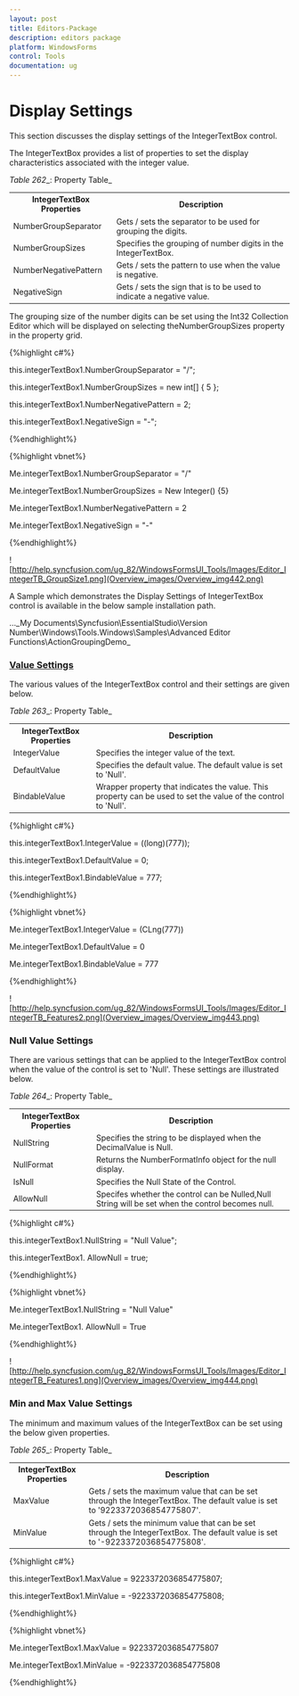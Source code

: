 ```yaml
---
layout: post
title: Editors-Package
description: editors package
platform: WindowsForms
control: Tools
documentation: ug
---
```


# Display Settings

This section discusses the display settings of the IntegerTextBox control.

The IntegerTextBox provides a list of properties to set the display characteristics associated with the integer value.

_Table_ _262__: Property Table_

<table>
<tr>
<th>
IntegerTextBox Properties</th><th>
Description</th></tr>
<tr>
<td>
NumberGroupSeparator</td><td>
Gets / sets the separator to be used for grouping the digits.</td></tr>
<tr>
<td>
NumberGroupSizes</td><td>
Specifies the grouping of number digits in the IntegerTextBox.</td></tr>
<tr>
<td>
NumberNegativePattern</td><td>
Gets / sets the pattern to use when the value is negative.</td></tr>
<tr>
<td>
NegativeSign</td><td>
Gets / sets the sign that is to be used to indicate a negative value.</td></tr>
</table>


The grouping size of the number digits can be set using the Int32 Collection Editor which will be displayed on selecting theNumberGroupSizes property in the property grid.

{%highlight c#%}



this.integerTextBox1.NumberGroupSeparator = "/";

this.integerTextBox1.NumberGroupSizes = new int[] { 5 };

this.integerTextBox1.NumberNegativePattern = 2;

this.integerTextBox1.NegativeSign = "-";

{%endhighlight%}

{%highlight vbnet%}

Me.integerTextBox1.NumberGroupSeparator = "/"

Me.integerTextBox1.NumberGroupSizes = New Integer() {5}

Me.integerTextBox1.NumberNegativePattern = 2

Me.integerTextBox1.NegativeSign = "-"

{%endhighlight%}

![http://help.syncfusion.com/ug_82/WindowsFormsUI_Tools/Images/Editor_IntegerTB_GroupSize1.png](Overview_images/Overview_img442.png) 



A Sample which demonstrates the Display Settings of IntegerTextBox control is available in the below sample installation path.

…\_My Documents\Syncfusion\EssentialStudio\Version Number\Windows\Tools.Windows\Samples\Advanced Editor Functions\ActionGroupingDemo_

### [Value Settings](http://docs.syncfusion.com/windowsforms/tools/editorsPackage/editorscontrols/percentTextBox/valuesettings)

The various values of the IntegerTextBox control and their settings are given below.

_Table_ _263__: Property Table_

<table>
<tr>
<th>
IntegerTextBox Properties</th><th>
Description</th></tr>
<tr>
<td>
IntegerValue</td><td>
Specifies the integer value of the text.</td></tr>
<tr>
<td>
DefaultValue</td><td>
Specifies the default value. The default value is set to 'Null'.</td></tr>
<tr>
<td>
BindableValue</td><td>
Wrapper property that indicates the value. This property can be used to set the value of the control to 'Null'.</td></tr>
</table>


{%highlight c#%}



this.integerTextBox1.IntegerValue = ((long)(777));

this.integerTextBox1.DefaultValue = 0;

this.integerTextBox1.BindableValue = 777;

{%endhighlight%}

{%highlight vbnet%}

Me.integerTextBox1.IntegerValue = (CLng(777))

Me.integerTextBox1.DefaultValue = 0

Me.integerTextBox1.BindableValue = 777

{%endhighlight%}

![http://help.syncfusion.com/ug_82/WindowsFormsUI_Tools/Images/Editor_IntegerTB_Features2.png](Overview_images/Overview_img443.png) 


### Null Value Settings

There are various settings that can be applied to the IntegerTextBox control when the value of the control is set to 'Null'. These settings are illustrated below.

_Table_ _264__: Property Table_

<table>
<tr>
<th>
IntegerTextBox Properties</th><th>
Description</th></tr>
<tr>
<td>
NullString</td><td>
Specifies the string to be displayed when the DecimalValue is Null.</td></tr>
<tr>
<td>
NullFormat</td><td>
Returns the NumberFormatInfo object for the null display.</td></tr>
<tr>
<td>
IsNull</td><td>
Specifies the Null State of the Control.</td></tr>
<tr>
<td>
AllowNull</td><td>
Specifes whether the control can be Nulled,Null String will be set when the control becomes null.</td></tr>
</table>


{%highlight c#%}



this.integerTextBox1.NullString = "Null Value";

this.integerTextBox1. AllowNull = true;

{%endhighlight%}



{%highlight vbnet%}



Me.integerTextBox1.NullString = "Null Value"

Me.integerTextBox1. AllowNull = True

{%endhighlight%}



![http://help.syncfusion.com/ug_82/WindowsFormsUI_Tools/Images/Editor_IntegerTB_Features1.png](Overview_images/Overview_img444.png) 


### Min and Max Value Settings

The minimum and maximum values of the IntegerTextBox can be set using the below given properties.

_Table_ _265__: Property Table_

<table>
<tr>
<th>
IntegerTextBox Properties</th><th>
Description</th></tr>
<tr>
<td>
MaxValue</td><td>
Gets / sets the maximum value that can be set through the IntegerTextBox. The default value is set to '9223372036854775807'.</td></tr>
<tr>
<td>
MinValue</td><td>
Gets / sets the minimum value that can be set through the IntegerTextBox. The default value is set to '-9223372036854775808'.</td></tr>
</table>


{%highlight c#%}


this.integerTextBox1.MaxValue = 9223372036854775807;

this.integerTextBox1.MinValue = -9223372036854775808;

{%endhighlight%}


{%highlight  vbnet%}


Me.integerTextBox1.MaxValue = 9223372036854775807

Me.integerTextBox1.MinValue = -9223372036854775808

{%endhighlight%}